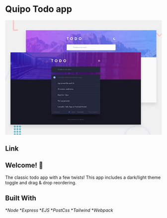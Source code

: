 # Quipo Todo app

![Design preview for the Todo app coding challenge](./design/desktop-preview.jpg)

## Link


## Welcome! 👋
The classic todo app with a few twists! This app includes a dark/light theme toggle and drag & drop reordering.

## Built With
**Node*
**Express*
**EJS*
**PostCss*
**Tailwind*
**Webpack*